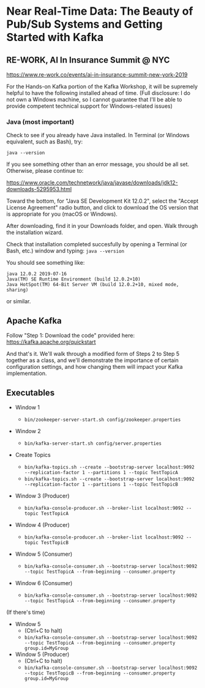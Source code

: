 # Near Real-Time Data: The Beauty of Pub/Sub Systems and Getting Started with Kafka
## RE-WORK, AI In Insurance Summit @ NYC
https://www.re-work.co/events/ai-in-insurance-summit-new-york-2019

For the Hands-on Kafka portion of the Kafka Workshop, it will be supremely helpful to have the following installed ahead of time. (Full disclosure: I do not own a Windows machine, so I cannot guarantee that I'll be able to provide competent technical support for Windows-related issues)

### Java (most important)

Check to see if you already have Java installed. In Terminal (or Windows equivalent, such as Bash), try:

`java --version`

If you see something other than an error message, you should be all set.
Otherwise, please continue to:

https://www.oracle.com/technetwork/java/javase/downloads/jdk12-downloads-5295953.html

Toward the bottom, for "Java SE Development Kit 12.0.2", select the "Accept License Agreement" radio button, and click to download the OS version that is appropriate for you (macOS or Windows).

After downloading, find it in your Downloads folder, and open. Walk through the installation wizard.

Check that installation completed succesfully by opening a Terminal (or Bash, etc.) window and typing:
`java --version`

You should see something like:
```
java 12.0.2 2019-07-16
Java(TM) SE Runtime Environment (build 12.0.2+10)
Java HotSpot(TM) 64-Bit Server VM (build 12.0.2+10, mixed mode, sharing)
```

or similar.

## Apache Kafka

Follow "Step 1: Download the code" provided here: https://kafka.apache.org/quickstart

And that's it. We'll walk through a modified form of Steps 2 to Step 5 together as a class, and we'll demonstrate the importance of certain configuration settings, and how changing them will impact your Kafka implementation.

## Executables

- Window 1
  - `bin/zookeeper-server-start.sh config/zookeeper.properties`
- Window 2
  - `bin/kafka-server-start.sh config/server.properties`


- Create Topics
  - `bin/kafka-topics.sh --create --bootstrap-server localhost:9092 --replication-factor 1 --partitions 1 --topic TestTopicA`
  - `bin/kafka-topics.sh --create --bootstrap-server localhost:9092 --replication-factor 1 --partitions 1 --topic TestTopicB`


- Window 3 (Producer)
  - `bin/kafka-console-producer.sh --broker-list localhost:9092 --topic TestTopicA`
- Window 4 (Producer)
  - `bin/kafka-console-producer.sh --broker-list localhost:9092 --topic TestTopicB`


- Window 5 (Consumer)
  - `bin/kafka-console-consumer.sh --bootstrap-server localhost:9092 --topic TestTopicA --from-beginning --consumer.property`
- Window 6 (Consumer)
  - `bin/kafka-console-consumer.sh --bootstrap-server localhost:9092 --topic TestTopicA --from-beginning --consumer.property`

(If there's time)
- Window 5
  - (Ctrl+C to halt)
  - `bin/kafka-console-consumer.sh --bootstrap-server localhost:9092 --topic TestTopicA --from-beginning --consumer.property group.id=MyGroup`
- Window 5 (Producer)
  - (Ctrl+C to halt)
  - `bin/kafka-console-consumer.sh --bootstrap-server localhost:9092 --topic TestTopicB --from-beginning --consumer.property group.id=MyGroup`
